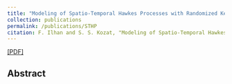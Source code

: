 ```yaml
---
title: "Modeling of Spatio-Temporal Hawkes Processes with Randomized Kernels"
collection: publications
permalink: /publications/STHP
citation: F. Ilhan and S. S. Kozat, "Modeling of Spatio-Temporal Hawkes Processes with Randomized Kernels", IEEE Transactions on Signal Processing, 2020.
---
```

[[PDF]](https://arxiv.org/pdf/...)


## Abstract